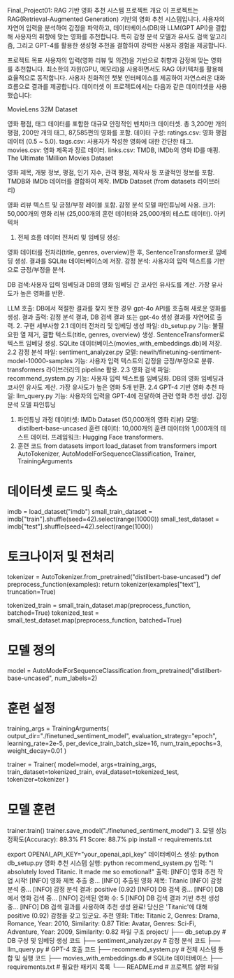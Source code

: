 Final_Project01: RAG 기반 영화 추천 시스템
프로젝트 개요
이 프로젝트는 RAG(Retrieval-Augmented Generation) 기반의 영화 추천 시스템입니다.
사용자의 자연어 입력을 분석하여 감정을 파악하고, 데이터베이스(DB)와 LLM(GPT API)을 결합해 사용자의 취향에 맞는 영화를 추천합니다.
특히 감정 분석 모델과 유사도 검색 알고리즘, 그리고 GPT-4를 활용한 생성형 추천을 결합하여 강력한 사용자 경험을 제공합니다.

프로젝트 목표
사용자의 입력(영화 리뷰 및 의견)을 기반으로 취향과 감정에 맞는 영화를 추천합니다.
최소한의 자원(GPU, 메모리)을 사용하면서도 RAG 아키텍처를 활용해 효율적으로 동작합니다.
사용자 친화적인 챗봇 인터페이스를 제공하여 자연스러운 대화 흐름으로 결과를 제공합니다.
데이터셋
이 프로젝트에서는 다음과 같은 데이터셋을 사용했습니다:

MovieLens 32M Dataset

영화 평점, 태그 데이터를 포함한 대규모 안정적인 벤치마크 데이터셋.
총 3,200만 개의 평점, 200만 개의 태그, 87,585편의 영화를 포함.
데이터 구성:
ratings.csv: 영화 평점 데이터 (0.5 ~ 5.0).
tags.csv: 사용자가 작성한 영화에 대한 간단한 태그.
movies.csv: 영화 제목과 장르 데이터.
links.csv: TMDB, IMDb의 영화 ID를 매핑.
The Ultimate 1Million Movies Dataset

영화 제목, 개봉 정보, 평점, 인기 지수, 관객 평점, 제작사 등 포괄적인 정보를 포함.
TMDB와 IMDb 데이터를 결합하여 제작.
IMDb Dataset (from datasets 라이브러리)

영화 리뷰 텍스트 및 긍정/부정 레이블 포함.
감정 분석 모델 파인튜닝에 사용.
크기: 50,000개의 영화 리뷰 (25,000개의 훈련 데이터와 25,000개의 테스트 데이터).
아키텍처
1. 전체 흐름
데이터 전처리 및 임베딩 생성:

영화 데이터를 전처리(title, genres, overview)한 후, SentenceTransformer로 임베딩 생성.
결과를 SQLite 데이터베이스에 저장.
감정 분석: 사용자의 입력 텍스트를 기반으로 긍정/부정을 분석.

DB 검색:사용자 입력 임베딩과 DB의 영화 임베딩 간 코사인 유사도를 계산.
가장 유사도가 높은 영화를 반환.

LLM 호출: DB에서 적절한 결과를 찾지 못한 경우 gpt-4o API를 호출해 새로운 영화를 생성.
결과 출력: 감정 분석 결과, DB 검색 결과 또는 gpt-4o 생성 결과를 자연어로 출력.
2. 구현 세부사항
2.1 데이터 전처리 및 임베딩 생성
파일: db_setup.py
기능:
불필요한 열 제거, 결합 텍스트(title, genres, overview) 생성.
SentenceTransformer로 텍스트 임베딩 생성.
SQLite 데이터베이스(movies_with_embeddings.db)에 저장.
2.2 감정 분석
파일: sentiment_analyzer.py
모델: newih/finetuning-sentiment-model-10000-samples
기능:
사용자 입력 텍스트의 감정을 긍정/부정으로 분류.
transformers 라이브러리의 pipeline 활용.
2.3 영화 검색
파일: recommend_system.py
기능:
사용자 입력 텍스트를 임베딩화.
DB의 영화 임베딩과 코사인 유사도 계산.
가장 유사도가 높은 영화 5개 반환.
2.4 GPT-4 기반 영화 추천
파일: llm_query.py
기능:
사용자의 입력을 GPT-4에 전달하여 관련 영화 추천 생성.
감정 분석 모델 파인튜닝
1. 파인튜닝 과정
데이터셋: IMDb Dataset (50,000개의 영화 리뷰)
모델: distilbert-base-uncased
훈련 데이터: 10,000개의 훈련 데이터와 1,000개의 테스트 데이터.
프레임워크: Hugging Face transformers.
2. 훈련 코드
from datasets import load_dataset
from transformers import AutoTokenizer, AutoModelForSequenceClassification, Trainer, TrainingArguments

# 데이터셋 로드 및 축소
imdb = load_dataset("imdb")
small_train_dataset = imdb["train"].shuffle(seed=42).select(range(10000))
small_test_dataset = imdb["test"].shuffle(seed=42).select(range(1000))

# 토크나이저 및 전처리
tokenizer = AutoTokenizer.from_pretrained("distilbert-base-uncased")
def preprocess_function(examples):
    return tokenizer(examples["text"], truncation=True)

tokenized_train = small_train_dataset.map(preprocess_function, batched=True)
tokenized_test = small_test_dataset.map(preprocess_function, batched=True)

# 모델 정의
model = AutoModelForSequenceClassification.from_pretrained("distilbert-base-uncased", num_labels=2)

# 훈련 설정
training_args = TrainingArguments(
    output_dir="./finetuned_sentiment_model",
    evaluation_strategy="epoch",
    learning_rate=2e-5,
    per_device_train_batch_size=16,
    num_train_epochs=3,
    weight_decay=0.01
)

trainer = Trainer(
    model=model,
    args=training_args,
    train_dataset=tokenized_train,
    eval_dataset=tokenized_test,
    tokenizer=tokenizer
)

# 모델 훈련
trainer.train()
trainer.save_model("./finetuned_sentiment_model")
3. 모델 성능
정확도(Accuracy): 89.3%
F1 Score: 88.7%
pip install -r requirements.txt

export OPENAI_API_KEY="your_openai_api_key"
데이터베이스 생성:
python db_setup.py
영화 추천 시스템 실행:
python recommend_system.py
입력:
"I absolutely loved Titanic. It made me so emotional!"
출력:
[INFO] 영화 추천 작업 시작!
[INFO] 영화 제목 추출 중...
[INFO] 추출된 영화 제목: Titanic
[INFO] 감정 분석 중...
[INFO] 감정 분석 결과: positive (0.92)
[INFO] DB 검색 중...
[INFO] DB에서 영화 검색 중...
[INFO] 검색된 영화 수: 5
[INFO] DB 검색 결과 기반 추천 생성 중...
[INFO] DB 검색 결과를 사용하여 추천 생성 완료!
당신은 'Titanic'에 대해 positive (0.92) 감정을 갖고 있군요.
추천 영화:
Title: Titanic 2, Genres: Drama, Romance, Year: 2010, Similarity: 0.87
Title: Avatar, Genres: Sci-Fi, Adventure, Year: 2009, Similarity: 0.82
파일 구조
project/
├── db_setup.py                 # DB 구성 및 임베딩 생성 코드
├── sentiment_analyzer.py       # 감정 분석 코드
├── llm_query.py                # GPT-4 호출 코드
├── recommend_system.py         # 전체 시스템 통합 및 실행 코드
├── movies_with_embeddings.db   # SQLite 데이터베이스
├── requirements.txt            # 필요한 패키지 목록
└── README.md                   # 프로젝트 설명 파일
